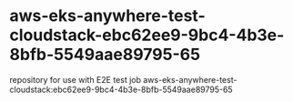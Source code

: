 # aws-eks-anywhere-test-cloudstack-ebc62ee9-9bc4-4b3e-8bfb-5549aae89795-65
repository for use with E2E test job aws-eks-anywhere-test-cloudstack:ebc62ee9-9bc4-4b3e-8bfb-5549aae89795-65
